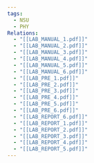 ```yaml
---
tags:
  - NSU
  - PHY
Relations:
  - "[[LAB_MANUAL_1.pdf]]"
  - "[[LAB_MANUAL_2.pdf]]"
  - "[[LAB_MANUAL_3.pdf]]"
  - "[[LAB_MANUAL_4.pdf]]"
  - "[[LAB_MANUAL_5.pdf]]"
  - "[[LAB_MANUAL_6.pdf]]"
  - "[[LAB_PRE_1.pdf]]"
  - "[[LAB_PRE_2.pdf]]"
  - "[[LAB_PRE_3.pdf]]"
  - "[[LAB_PRE_4.pdf]]"
  - "[[LAB_PRE_5.pdf]]"
  - "[[LAB_PRE_6.pdf]]"
  - "[[LAB_REPORT_6.pdf]]"
  - "[[LAB_REPORT_1.pdf]]"
  - "[[LAB_REPORT_2.pdf]]"
  - "[[LAB_REPORT_3.pdf]]"
  - "[[LAB_REPORT_4.pdf]]"
  - "[[LAB_REPORT_5.pdf]]"
---
```

